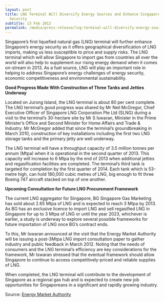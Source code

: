 ```yaml
---
layout: post
title: LNG Terminal Will Diversify Energy Sources and Enhance Singapore's Energy
  Security
subtitle: 13 Feb 2012
permalink: /media/press-release/lng-terminal-will-diversify-energy-sources-and-enhance-singapore's-energy-security/
---
```

Singapore’s first liquefied natural gas (LNG) terminal will further enhance Singapore’s energy security as it offers geographical diversification of LNG imports, making us less susceptible to price and supply risks. The LNG terminal which will allow Singapore to import gas from countries all over the world will also help to supplement our rising energy demand when it comes on-stream in 2013. As a fuel source, LNG will play an important role in helping to address Singapore’s energy challenges of energy security, economic competitiveness and environmental sustainability.

**Good Progress Made With Construction of Three Tanks and Jetties Underway**

Located on Jurong Island, the LNG terminal is about 80 per cent complete. The LNG terminal’s good progress was shared by Mr Neil McGregor, Chief Executive Officer of Singapore LNG Corporation Pte Ltd (SLNG) during a visit to the terminal’s 30-hectare site by Mr S Iswaran, Minister in the Prime Minister’s Office and Second Minister for Home Affairs and Trade &amp; Industry. Mr McGregor added that since the terminal’s groundbreaking in March 2010, construction of key installations including the first two LNG storage tanks and the primary jetty are well underway.

The LNG terminal will have a throughput capacity of 3.5 million tonnes per annum (Mtpa) when it is operational in the second quarter of 2013. This capacity will increase to 6 Mtpa by the end of 2013 when additional jetties and regasification facilities are completed. The terminal’s third tank is targeted for completion by the first quarter of 2014. Each tank which is 53-metre high, can hold 180,000 cubic metres of LNG, big enough to fit three Boeing 747 aircraft stacked on top of one another.

**Upcoming Consultation for Future LNG Procurement Framework**

The current LNG aggregator for Singapore, BG Singapore Gas Marketing has sold about 2.65 Mtpa of LNG and is expected to reach 3 Mtpa by 2013. As BG has an exclusive licence to import LNG and sell regasified LNG in Singapore for up to 3 Mtpa of LNG or until the year 2023, whichever is earlier, a study is underway to explore several possible frameworks for future importation of LNG once BG’s contract ends.

To this, Mr Iswaran announced at the visit that the Energy Market Authority will be issuing a post-3Mtpa LNG import consultation paper to gather industry and public feedback in March 2012. Noting that the needs of consumers and the LNG terminal’s efficiency are key considerations for the framework, Mr Iswaran stressed that the eventual framework should allow Singapore to continue to access competitively-priced and reliable supplies of LNG.

When completed, the LNG terminal will contribute to the development of Singapore as a regional gas hub and is expected to create new job opportunities for Singaporeans in a significant and rapidly growing industry.

Source: [<a href="https://www.ema.gov.sg/news-events/news/media-releases/lng-terminal-will-diversify-energy-sources-and-enhance-singapores-energy-security" target="_blank">Energy Market Authority</a>](https://www.ema.gov.sg/news-events/news/media-releases/lng-terminal-will-diversify-energy-sources-and-enhance-singapores-energy-security)